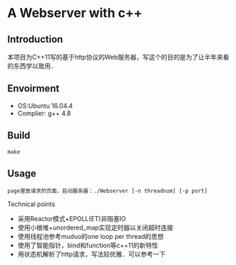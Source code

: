 A Webserver with c++
====

Introduction
----
本项目为C++11写的基于http协议的Web服务器，写这个的目的是为了让半年来看的东西学以致用．

Envoirment
----
* OS:Ubuntu 16.04.4
* Complier: g++ 4.8

## Build

	make

## Usage

	page里放请求的页面，启动服务器：./Webserver [-n threadnum] [-p port]

Technical points
* 采用Reactor模式+EPOLL(ET)非阻塞IO
* 使用小根堆+unordered_map实现定时器以关闭超时连接
* 使用线程池参考muduo的one loop per thread的思想
* 使用了智能指针，bind和function等c++11的新特性
* 用状态机解析了http请求，写法较优雅．可以参考一下
